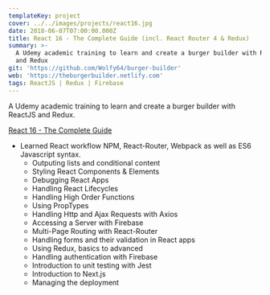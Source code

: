 ```yaml
---
templateKey: project
cover: ../../images/projects/react16.jpg
date: 2018-06-07T07:00:00.000Z
title: React 16 - The Complete Guide (incl. React Router 4 & Redux)
summary: >-
  A Udemy academic training to learn and create a burger builder with ReactJS
  and Redux
git: 'https://github.com/Wolfy64/burger-builder'
web: 'https://theburgerbuilder.netlify.com'
tags: ReactJS | Redux | Firebase
---
```

A Udemy academic training to learn and create a burger builder with ReactJS and Redux.

[React 16 - The Complete Guide](https://www.udemy.com/react-the-complete-guide-incl-redux/)

* Learned React workflow NPM, React-Router, Webpack as well as ES6 Javascript syntax.
  * Outputing lists and conditional content
  * Styling React Components & Elements
  * Debugging React Apps
  * Handling React Lifecycles 
  * Handling High Order Functions
  * Using PropTypes
  * Handling Http and Ajax Requests with Axios
  * Accessing a Server with Firebase
  * Multi-Page Routing with React-Router
  * Handling forms and their validation in React apps
  * Using Redux, basics to advanced
  * Handling authentication with Firebase
  * Introduction to unit testing with Jest
  * Introduction to Next.js
  * Managing the deployment

